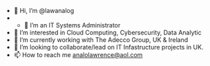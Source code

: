 - 👋 Hi, I’m @lawanalog
- - 👀 I’m an IT Systems Administrator 
- 👀 I’m interested in Cloud Computing, Cybersecurity, Data Analytic
- 🌱 I’m currently working with The Adecco Group, UK & Ireland
- 💞️ I’m looking to collaborate/lead on IT Infastructure projects in UK.
- 📫 How to reach me analolawrence@aol.com

<!---
lawanalog/lawanalog is a ✨ special ✨ repository because its `README.md` (this file) appears on your GitHub profile.
You can click the Preview link to take a look at your changes.
--->
